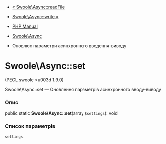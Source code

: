 - [« Swoole\Async::readFile](swoole-async.readfile.md)
- [Swoole\Async::write »](swoole-async.write.md)

- [PHP Manual](index.md)
- [Swoole\Async](class.swoole-async.md)
- Оновлює параметри асинхронного введення-виводу

# Swoole\Async::set

(PECL swoole \>u003d 1.9.0)

Swoole\Async::set — Оновлення параметрів асинхронного вводу-виводу

### Опис

public static **Swoole\Async::set**(array `$settings`): void

### Список параметрів

`settings`
